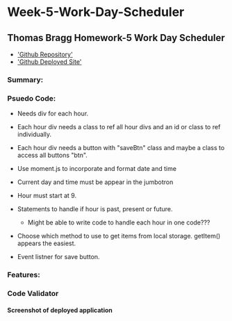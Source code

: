 # Week-5-Work-Day-Scheduler

## Thomas Bragg Homework-5 Work Day Scheduler

* ['Github Repository']()
* ['Github Deployed Site']()

### Summary:


### Psuedo Code:
* Needs div for each hour.
* Each hour div needs a class to ref all hour divs and an id or class to ref individually.
* Each hour div needs a button with "saveBtn" class and maybe a class to access all buttons "btn".
* Use moment.js to incorporate and format date and time
* Current day and time must be appear in the jumbotron
* Hour must start at 9.
* Statements to handle if hour is past, present or future.
  * Might be able to write code to handle each hour in one code???
  
* Choose which method to use to get items from local storage. getItem() appears the easiest.
* Event listner for save button.
      

### Features:



### Code Validator


#### Screenshot of deployed application
